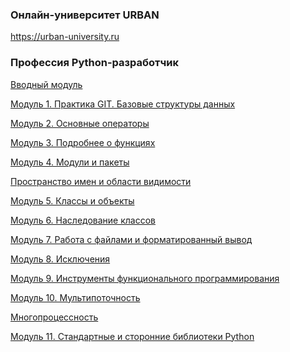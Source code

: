 ### Онлайн-университет URBAN
https://urban-university.ru

### Профессия Python-разработчик

<a href="https://github.com/VladimirChukavin/urban_university_python/tree/master/module_0">Вводный модуль</a>

<a href="https://github.com/VladimirChukavin/urban_university_python/tree/master/module_1">Модуль 1. Практика GIT. Базовые структуры данных</a>

<a href="https://github.com/VladimirChukavin/urban_university_python/tree/master/module_2">Модуль 2. Основные операторы</a>

<a href="https://github.com/VladimirChukavin/urban_university_python/tree/master/module_3">Модуль 3. Подробнее о функциях</a>

<a href="https://github.com/VladimirChukavin/urban_university_python/tree/master/module_4">Модуль 4. Модули и пакеты</a>

<a href="https://github.com/VladimirChukavin/urban_university_python/tree/master/module_4_5">Пространство имен и области видимости</a>

<a href="https://github.com/VladimirChukavin/urban_university_python/tree/master/module_5">Модуль 5. Классы и объекты</a>

<a href="https://github.com/VladimirChukavin/urban_university_python/tree/master/module_6">Модуль 6. Наследование классов</a>

<a href="https://github.com/VladimirChukavin/urban_university_python/tree/master/module_7">Модуль 7. Работа с файлами и форматированный вывод</a>

<a href="https://github.com/VladimirChukavin/urban_university_python/tree/master/module_8">Модуль 8. Исключения</a>

<a href="https://github.com/VladimirChukavin/urban_university_python/tree/master/module_9">Модуль 9. Инструменты функционального программирования</a>

<a href="https://github.com/VladimirChukavin/urban_university_python/tree/master/module_10">Модуль 10. Мультипоточность</a>

<a href="https://github.com/VladimirChukavin/urban_university_python/tree/master/module_10_11">Многопроцессность</a>

<a href="https://github.com/VladimirChukavin/urban_university_python/tree/master/module_11">Модуль 11. Стандартные и сторонние библиотеки Python</a>
